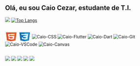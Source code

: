 ## Olá, eu sou Caio Cezar, estudante de T.I.

<img height="190em" src="https://github-readme-stats.vercel.app/api?username=Skarzyll&show_icons=true&theme=dark#gh-dark-mode-only" /> <a href="https://github.com/anuraghazra/github-readme-stats"> <img height="190em" src="https://github-readme-stats.vercel.app/api/top-langs/?username=Skarzyll&layout=compact" alt="Top Langs" data-canonical-src="https://github-readme-stats.vercel.app/api/top-langs/?username=Skarzyll&layout=compact" style="max-width: 100%;"> </a>

<div style="display: inline_block"><br>
  <img align="center" alt="Caio-HTML" height="30" width="40" src="https://raw.githubusercontent.com/devicons/devicon/master/icons/html5/html5-original.svg">
  <img align="center" alt="Caio-CSS" height="30" width="40" src="https://raw.githubusercontent.com/devicons/devicon/master/icons/css3/css3-original.svg">
  <img align="center" alt="Caio-CSS" height="30" width="40" src="https://cdn.jsdelivr.net/gh/devicons/devicon/icons/javascript/javascript-original.svg" />
  <img align="center" alt="Caio-Flutter" height="30" width="40" src="https://cdn.jsdelivr.net/gh/devicons/devicon/icons/flutter/flutter-original.svg">
  <img align="center" alt="Caio-Dart" height="30" width="40" src="https://cdn.jsdelivr.net/gh/devicons/devicon/icons/dart/dart-original.svg">
  <img align="center" alt="Caio-Git" height="30" width="40" src="https://cdn.jsdelivr.net/gh/devicons/devicon/icons/git/git-original.svg">
  <img align="center" alt="Caio-VSCode" height="30" width="40" src="https://cdn.jsdelivr.net/gh/devicons/devicon/icons/vscode/vscode-original.svg" />
  <img align="center" alt="Caio-Canvas" height="30" width="40" src="https://cdn.jsdelivr.net/gh/devicons/devicon/icons/canva/canva-original.svg" />
</div>

##

<a href="https://www.linkedin.com/in/caio-cezar-domingos-de-oliveira-01b389228/" target="_blank"><img src="https://img.shields.io/badge/LinkedIn-0077B5?style=for-the-badge&logo=linkedin&logoColor=white" target="_blanck"></a>
<a href="https://www.instagram.com/sr.caioz/" target="_blank"><img src="https://img.shields.io/badge/-Instagram-%23E4405F?style=for-the-badge&logo=instagram&logoColor=white" target="_blanck"></a>
<a href = "mailto:caiocezar.domingosdeoliveira@gmail.com"><img src="https://img.shields.io/badge/-Gmail-%23333?style=for-the-badge&logo=gmail&logoColor=white" target="_blank"></a>
<a href = "https://t.me/SrCaioZ"><img src="https://img.shields.io/badge/Telegram-2CA5E0?style=for-the-badge&logo=telegram&logoColor=white" target="_blanck"></a>
<a href = "https://twitter.com/CaioCD16"><img src="https://img.shields.io/badge/Twitter-1DA1F2?style=for-the-badge&logo=twitter&logoColor=white" target="_blanck"></a>
